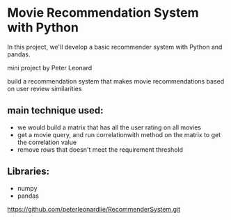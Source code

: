 # Movie Recommendation System with Python
In this project, we'll develop a basic recommender system with Python and pandas.

mini project by Peter Leonard

build a recommendation system that makes movie recommendations based on user review similarities

## main technique used:
-   we would build a matrix that has all the user rating on all movies
-   get a movie query, and run correlationwith method on the matrix to get the correlation value
-   remove rows that doesn't meet the requirement threshold

## Libraries:
-   numpy
-   pandas


https://github.com/peterleonardlie/RecommenderSystem.git